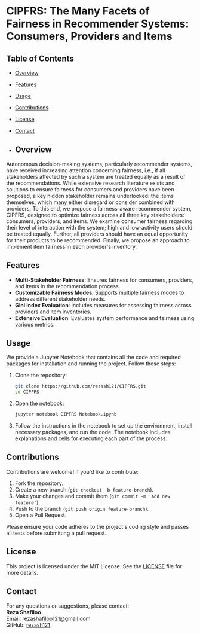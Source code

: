 # **CIPFRS: The Many Facets of Fairness in Recommender Systems: Consumers, Providers and Items**

## **Table of Contents**
- [Overview](#overview)
- [Features](#features)
- [Usage](#usage)
- [Contributions](#contributions)
- [License](#license)
- [Contact](#contact)

- ## **Overview**
Autonomous decision-making systems, particularly recommender systems, have received increasing attention concerning fairness, i.e., if all stakeholders affected by such a system are treated equally as a result of the recommendations. While extensive research literature exists and solutions to ensure fairness for consumers and providers have been proposed, a key hidden stakeholder remains underlooked: the items themselves, which many either disregard or consider combined with providers. To this end, we propose a fairness-aware recommender system, CIPFRS, designed to optimize fairness across all three key stakeholders: consumers, providers, and items. We examine 
consumer fairness regarding their level of interaction with the system; high and low-activity users should be treated equally. Further, all providers should have an equal opportunity for their products to be recommended. Finally, we propose an approach to implement item fairness in each provider's inventory. 


## **Features**

- **Multi-Stakeholder Fairness**: Ensures fairness for consumers, providers, and items in the recommendation process.
- **Customizable Fairness Modes**: Supports multiple fairness modes to address different stakeholder needs.
- **Gini Index Evaluation**: Includes measures for assessing fairness across providers and item inventories.
- **Extensive Evaluation**: Evaluates system performance and fairness using various metrics.
  
## **Usage**

We provide a Jupyter Notebook that contains all the code and required packages for installation and running the project. Follow these steps:

1. Clone the repository:
   ```bash
   git clone https://github.com/rezash121/CIPFRS.git
   cd CIPFRS
   ```

2. Open the notebook:
   ```bash
   jupyter notebook CIPFRS Notebook.ipynb
   ```

3. Follow the instructions in the notebook to set up the environment, install necessary packages, and run the code. The notebook includes explanations and cells for executing each part of the process.


## **Contributions**

Contributions are welcome! If you'd like to contribute:
1. Fork the repository.
2. Create a new branch (`git checkout -b feature-branch`).
3. Make your changes and commit them (`git commit -m 'Add new feature'`).
4. Push to the branch (`git push origin feature-branch`).
5. Open a Pull Request.

Please ensure your code adheres to the project's coding style and passes all tests before submitting a pull request.

## **License**

This project is licensed under the MIT License. See the [LICENSE](LICENSE) file for more details.

## **Contact**

For any questions or suggestions, please contact:  
**Reza Shafiloo**  
Email: [rezashafiloo121@gmail.com](mailto:rezashafiloo121@gmail.com)  
GitHub: [rezash121](https://github.com/rezash121)
